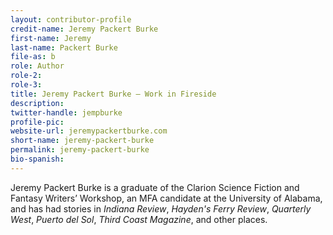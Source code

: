 ```yaml
---
layout: contributor-profile
credit-name: Jeremy Packert Burke
first-name: Jeremy
last-name: Packert Burke
file-as: b
role: Author
role-2:
role-3:
title: Jeremy Packert Burke — Work in Fireside
description:
twitter-handle: jempburke
profile-pic:
website-url: jeremypackertburke.com
short-name: jeremy-packert-burke
permalink: jeremy-packert-burke
bio-spanish:
---
```

Jeremy Packert Burke is a graduate of the Clarion Science Fiction and Fantasy Writers’ Workshop, an MFA candidate at the University of Alabama, and has had stories in _Indiana Review_, _Hayden's Ferry Review_, _Quarterly West_, _Puerto del Sol_, _Third Coast Magazine_, and other places.
